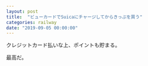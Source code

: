 ```yaml
---
layout: post
title:  "ビューカードでSuicaにチャージしてからきっぷを買う"
categories: railway
date: "2019-09-05 00:00:00"
---
```


クレジットカード払いな上、ポイントも貯まる。

最高だ。